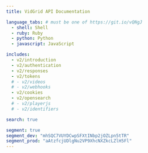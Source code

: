 ```yaml
---
title: VidGrid API Documentation

language_tabs: # must be one of https://git.io/vQNgJ
  - shell: Shell
  - ruby: Ruby
  - python: Python
  - javascript: JavaScript

includes:
  - v2/introduction
  - v2/authentication
  - v2/responses
  - v2/tokens
  # - v2/videos
  # - v2/webhooks
  - v2/cookies
  - v2/opensearch
  # - v2/playerjs
  # - v2/identifiers

search: true

segment: true
segment_dev: "mhSQC7VUYDCwpSFXtINbp2jOZLpn5tTR"
segment_prod: "aAtzfcjUDlgNu2VP9XhcNXZkcLZlH5Fl"
---
```

